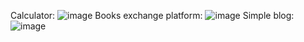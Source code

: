 Calculator: ![image](https://github.com/aiailol/my-js-projects/assets/153095983/e4072064-8723-4b2a-aefa-f19846f6921c)
Books exchange platform: ![image](https://github.com/aiailol/my-js-projects/assets/153095983/5f8dce29-2ed0-4f90-829b-21b51d4de65d)
Simple blog: ![image](https://github.com/aiailol/my-js-projects/assets/153095983/3e88a8dc-7d04-4e7b-bb83-cd1fec16d0dc)
